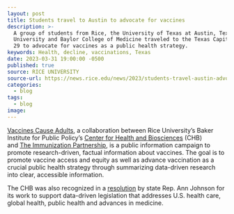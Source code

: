 ```yaml
---
layout: post
title: Students travel to Austin to advocate for vaccines
description: >-
  A group of students from Rice, the University of Texas at Austin, Texas A&M
  University and Baylor College of Medicine traveled to the Texas Capitol March
  29 to advocate for vaccines as a public health strategy. 
keywords: Health, decline, vaccinations, Texas
date: 2023-03-31 19:00:00 -0500
published: true
source: RICE UNIVERSITY
source-url: https://news.rice.edu/news/2023/students-travel-austin-advocate-vaccines
categories:
  - blog
tags:
  - blog
image:
---
```

[<u>Vaccines Cause Adults</u>](https://www.bakerinstitute.org/vaccines-cause-adults), a collaboration between Rice University’s Baker Institute for Public Policy’s&nbsp;[<u>Center for Health and Biosciences</u>](https://www.bakerinstitute.org/chb)&nbsp;(CHB) and&nbsp;[<u>The Immunization Partnership</u>](https://immunizeusa.org/), is a public information campaign to promote research-driven, factual information about vaccines. The goal is to promote vaccine access and equity as well as advance vaccination as a crucial public health strategy through summarizing data-driven research into clear, accessible information.&nbsp;

<div><div><p>The CHB was also recognized in a&nbsp;<a href="https://capitol.texas.gov/BillLookup/History.aspx?LegSess=88R&amp;Bill=HR835"><u>resolution</u></a>&nbsp;by state Rep. Ann Johnson for its work to support data-driven legislation that addresses U.S. health care, global health, public health and advances in medicine.</p></div></div>

<div><h6> </h6></div>

<div><div><p> </p></div></div>